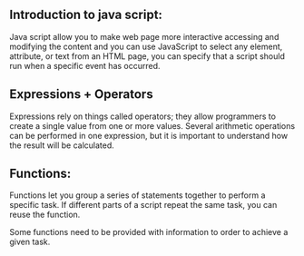 ## Introduction to java script:

Java script allow you to make web page more interactive accessing and modifying the content and you can use JavaScript to select any element, attribute, or text from an HTML page, you can specify that a script should run when a specific event has occurred.

## Expressions + Operators
Expressions rely on things called operators; they allow programmers to create a single value from one or more values.
Several arithmetic operations can be performed in one expression, but it is important to understand how the result will be calculated.

## Functions:

Functions let you group a series of statements together to perform a specific task. If different parts of a script repeat the same task, you can reuse the function.

 Some functions need to be provided with information to order to achieve a given task.
